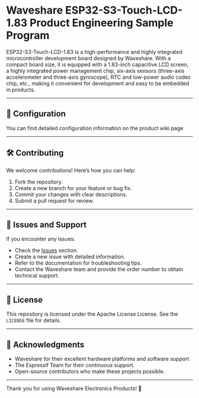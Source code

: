 # Waveshare ESP32-S3-Touch-LCD-1.83 Product Engineering Sample Program

ESP32-S3-Touch-LCD-1.83 is a high-performance and highly integrated microcontroller development board designed by Waveshare. With a compact board size, it is equipped with a 1.83-inch capacitive LCD screen, a highly integrated power management chip, six-axis sensors (three-axis accelerometer and three-axis gyroscope), RTC and low-power audio codec chip, etc., making it convenient for development and easy to be embedded in products.

---

## 🔧 Configuration

You can find detailed configuration information on the product wiki page

---

## 🛠️ Contributing

We welcome contributions! Here’s how you can help:

1. Fork the repository.
2. Create a new branch for your feature or bug fix.
3. Commit your changes with clear descriptions.
4. Submit a pull request for review.

---

## 🧩 Issues and Support

If you encounter any issues:

- Check the [Issues](https://github.com/waveshareteam/ESP32-S3-Touch-LCD-1.83/issues) section.
- Create a new issue with detailed information.
- Refer to the documentation for troubleshooting tips.
- Contact the Waveshare team and provide the order number to obtain technical support.

---

## 📜 License

This repository is licensed under the Apache License License. See the `LICENSE` file for details.

---

## 🙌 Acknowledgments

- Waveshare for their excellent hardware platforms and software support
- The Espressif Team for their continuous support.
- Open-source contributors who make these projects possible.

---

Thank you for using Waveshare Electronics Products! 🚀
